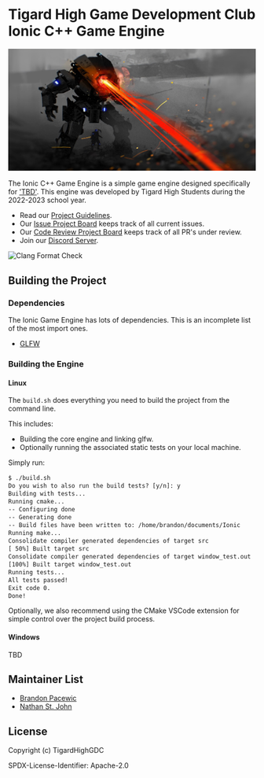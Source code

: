 # Tigard High Game Development Club Ionic C++ Game Engine

![Ionic Image](images/ionic-titan-logo.png)

The Ionic C++ Game Engine is a simple game engine designed specifically for
['TBD'](). This engine was developed by Tigard High Students during
the 2022-2023 school year.

- Read our [Project Guidelines](https://github.com/TigardHighGDC/Ionic/blob/main/docs/guidelines.md).
- Our [Issue Project Board](https://github.com/TigardHighGDC/Ionic/projects/3) keeps track of all current issues.
- Our [Code Review Project Board](https://github.com/TigardHighGDC/Ionic/projects/1) keeps track of all PR's under review.
- Join our [Discord Server](https://discord.gg/ZvsKGCFUQb).

![Clang Format Check](https://github.com/TigardHighGDC/Ionic/actions/workflows/clang-format-check.yml/badge.svg?event=push)

## Building the Project

### Dependencies

The Ionic Game Engine has lots of dependencies. This is an incomplete list of
the most import ones.

- [GLFW](https://www.glfw.org/)

### Building the Engine

#### Linux

The `build.sh` does everything you need to build the project from the command line.

This includes:

- Building the core engine and linking glfw.
- Optionally running the associated static tests on your local machine.

Simply run:

```Output
$ ./build.sh
Do you wish to also run the build tests? [y/n]: y
Building with tests...
Running cmake...
-- Configuring done
-- Generating done
-- Build files have been written to: /home/brandon/documents/Ionic
Running make...
Consolidate compiler generated dependencies of target src
[ 50%] Built target src
Consolidate compiler generated dependencies of target window_test.out
[100%] Built target window_test.out
Running tests...
All tests passed!
Exit code 0.
Done!
```

Optionally, we also recommend using the CMake VSCode extension for simple
control over the project build process.

#### Windows

TBD

## Maintainer List

- [Brandon Pacewic](https://github.com/BrandonPacewic)
- [Nathan St. John](https://github.com/Galaxy25)

## License

Copyright (c) TigardHighGDC

SPDX-License-Identifier: Apache-2.0
